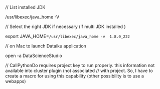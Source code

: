 
// List installed JDK

/usr/libexec/java_home -V

// Select the right JDK if necessary (if multi JDK installed )

export JAVA_HOME=`/usr/libexec/java_home -v  1.8.0_222`

// on Mac to launch Dataiku application

open -a DataScienceStudio

// CallPythonDo requires project key to run properly. this information not available into cluster plugin (not associated
// with project. So, I have to create a macro for using this capability (other possibility is to use a webapps)